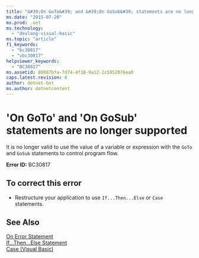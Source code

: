 ```yaml
---
title: "&#39;On GoTo&#39; and &#39;On GoSub&#39; statements are no longer supported"
ms.date: "2015-07-20"
ms.prod: .net
ms.technology: 
  - "devlang-visual-basic"
ms.topic: "article"
f1_keywords: 
  - "bc30817"
  - "vbc30817"
helpviewer_keywords: 
  - "BC30817"
ms.assetid: 89087bfa-7d74-4f18-9a12-2c5852076ea0
caps.latest.revision: 8
author: dotnet-bot
ms.author: dotnetcontent
---
```

# &#39;On GoTo&#39; and &#39;On GoSub&#39; statements are no longer supported
It is no longer valid to use the value of a variable or expression with the `GoTo` and `GoSub` statements to control program flow.  
  
 **Error ID:** BC30817  
  
## To correct this error  
  
-   Restructure your application to use `If...Then...Else` or `Case` statements.  
  
## See Also  
 [On Error Statement](../../visual-basic/language-reference/statements/on-error-statement.md)   
 [If...Then...Else Statement](../../visual-basic/language-reference/statements/if-then-else-statement.md)   
 [Case (Visual Basic)](http://msdn.microsoft.com/en-us/a14efce6-5057-4b7d-8afd-056dd4abdcee)
